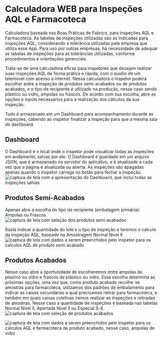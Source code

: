 # Calculadora WEB para Inspeções AQL e Farmacoteca
Calculadora baseada nas Boas Práticas de Fabrico, para inspeções AQL e Farmacoteca.
As tabelas de inspeções utilizadas são as indicadas para inspeções AQL, considerando a tolerância utilizadas pela empresa que utiliza esse App. Para uso por outras empresas, há necessidade de adequar as tabelas de inspeções para as tolerâncias utilizadas, conforme procedimentos e orientações gerenciais.

Trata-se de uma calculadora eficaz para inspetores que desejam realizar suas inspeções AQL de forma prática e rápida, com o auxílio de um telemóvel com acesso a internet. Nessa calculadora o inspetor poderá escolher entre a inspeção de produtos semi-acabados ou de produtos acabados, e o tipo de recipiente é utilizado na produção, nesse caso sendo plástico ou vidro, ampolas ou frascos.
De acordo com sua escolha, abre as opções e inputs necessários para a realização dos cálculos da sua inspeção.

Tudo é armazenado em um Dashboard para acompanhamento durante as inspeções, cabendo ao inspetor finalizar a inspeção para que a mesma saia do dashboard.

## Dashboard
O Dashboard é o local onde o inspetor pode visualizar todas as inspeções em andamento, salvas por ele.
O Dashboard é guardado em um arquivo JSON, que é armazenado no servidor do aplicativo, e é atualizado a cada vez que a pagina é atualizada ou aberta. As inspeções são apagadas apenas quando o inspetor carrega no botão para fechar a inspeção.
![captura de tela com a apresentação do Dashboard, que inclui todas as inspeções salvas](https://github.com/user-attachments/assets/b1b05cfc-c72c-4166-9694-9f0cdd9c3312)


## Produtos Semi-Acabados
Apenas abre a escolha do tipo de recipiente (embalagem primária): Ampolas ou Frascos
![captura de tela com seleção dos produtos semi acabados](https://github.com/user-attachments/assets/58a900c1-d3ca-4bc0-b875-8b0efb5b54d8)


Basta indicar a quantidade do lote e o tipo de inspeção e teremos o calculo da inspeção AQL, baseado na Amostragem Normal Nivel II
![captura de tela com dados a serem preenchidos pelo inspetor para os calculos AQL de produto semi acabado](https://github.com/user-attachments/assets/ab869445-46fd-4fbc-a518-c7187bddf056)


## Produtos Acabados
Nesse caso abre a oportunidade de escolheremos entre ampolas de plastico ou vidro e frascos de plástico ou vidro. Essa escolha determina as próximas opções, uma vez que, como produto acabado recolhe-se amostras para farmacoteca, utilizamos dos padrões de embalamento para indicar as caixas secundárias a qual precisamos retirar para farmacoteca, e também em quais caixas coletivas iremos realizar as inspeções e retiradas de amostras.
Nesse caso a quantidade de inspeções é baseada nas tabelas Normal Nivel II, Apertada Nivel II ou Especial S-4.
![captura de tela com seleção de produtos acabados](https://github.com/user-attachments/assets/624fe27f-159c-4e9e-a85d-5bf315ca2eb7)

![captura de tela com dados a serem preenchidos pelo inspetor para os calculos AQL e farmacoteca de produto acabado, nesse caso, ampolas de vidro](https://github.com/user-attachments/assets/b70accde-7ee9-4f97-9bc1-74d39ddacd2f)
